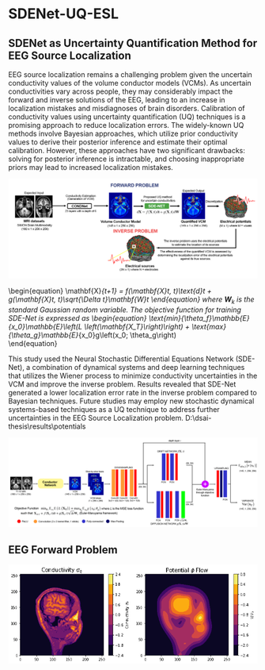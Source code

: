 # SDENet-UQ-ESL
## SDENet as Uncertainty Quantification Method for EEG Source Localization

EEG source localization remains a challenging problem given the uncertain conductivity values of the volume conductor models (VCMs). As uncertain conductivities vary across people, they may considerably impact the forward and inverse solutions of the EEG, leading to an increase in localization mistakes and misdiagnoses of brain disorders. Calibration of conductivity values using uncertainty quantification (UQ) techniques is a promising approach to reduce localization errors. The widely-known UQ methods involve Bayesian approaches, which utilize prior conductivity values to derive their posterior inference and estimate their optimal calibration. However, these approaches have two significant drawbacks: solving for posterior inference is intractable, and choosing inappropriate priors may lead to increased localization mistakes. 

<img src="figures/Figure 1.png" width="708"/>

\begin{equation}
	\mathbf{X}_{t+1} = f(\mathbf{X}_t, t)\text{d}t + g(\mathbf{X}_t, t)\sqrt{\Delta t}\mathbf{W}_t
\end{equation}
where $\mathbf{W}_k$ is the standard Gaussian random variable. The objective function for training SDE-Net is expressed as 
\begin{equation}
\text{min}_{\theta_f}\mathbb{E}_{x_0}\mathbb{E}\left(L \left(\mathbf{X_T}\right)\right) + \text{max}_{\theta_g}\mathbb{E}_{x_0}g\left(x_0; \theta_g\right)  
\end{equation}

This study used the Neural Stochastic Differential Equations Network (SDE-Net), a combination of dynamical systems and deep learning techniques that utilizes the Wiener process to minimize conductivity uncertainties in the VCM and improve the inverse problem. Results revealed that SDE-Net generated a lower localization error rate in the inverse problem compared to Bayesian techniques. Future studies may employ new stochastic dynamical systems-based techniques as a UQ technique to address further uncertainties in the EEG Source Localization problem. 
D:\dsai-thesis\results\potentials

<img src="figures/Figure 2.png" width="708"/>

## EEG Forward Problem
<img src="figures/Figure 3.gif" width="708"/>
